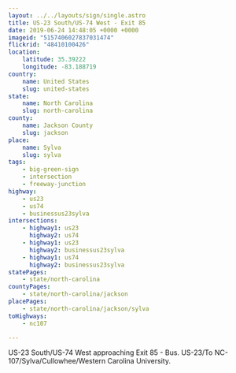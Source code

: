 ```yaml
---
layout: ../../layouts/sign/single.astro
title: US-23 South/US-74 West - Exit 85
date: 2019-06-24 14:48:05 +0000 +0000
imageid: "5157406027837031474"
flickrid: "48410100426"
location:
    latitude: 35.39222
    longitude: -83.188719
country:
    name: United States
    slug: united-states
state:
    name: North Carolina
    slug: north-carolina
county:
    name: Jackson County
    slug: jackson
place:
    name: Sylva
    slug: sylva
tags:
    - big-green-sign
    - intersection
    - freeway-junction
highway:
    - us23
    - us74
    - businessus23sylva
intersections:
    - highway1: us23
      highway2: us74
    - highway1: us23
      highway2: businessus23sylva
    - highway1: us74
      highway2: businessus23sylva
statePages:
    - state/north-carolina
countyPages:
    - state/north-carolina/jackson
placePages:
    - state/north-carolina/jackson/sylva
toHighways:
    - nc107

---
```

US-23 South/US-74 West approaching Exit 85 - Bus. US-23/To NC-107/Sylva/Cullowhee/Western Carolina University.
